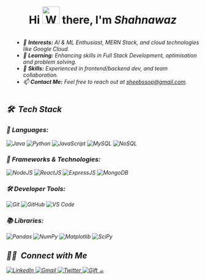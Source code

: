 <h1 align="center">Hi <img src="https://raw.githubusercontent.com/nixin72/nixin72/master/wave.gif" alt="Waving hand animated gif" height="45" width="45" /> there, I'm <a><i>Shahnawaz<i></a></h1>

<div style="display: flex; align-items: center; justify-content: center;">
  


  <div style="flex: 2; padding-left: 20px;">
    <ul>
     <li>👀 <strong>Interests:</strong> AI & ML Enthusiast, MERN Stack, and cloud technologies like Google Cloud.</li>
<li>🌱 <strong>Learning:</strong> Enhancing skills in Full Stack Development, optimisation and problem solving.</li>
<li>💼 <strong>Skills:</strong> Experienced in frontend/backend dev, and team collaboration.</li>
<li>📫 <strong>Contact Me:</strong> Feel free to reach out at <a href="mailto:sheebssop@gmail.com">sheebssop@gmail.com</a>.</li>
    </ul>
  </div>

</div>




## 🛠 &nbsp;Tech Stack

<h3>📝 Languages:</h3>
<p>
  <img alt="Java" src="https://img.shields.io/badge/java-%23ED8B00.svg?style=for-the-badge&logo=java&logoColor=white"/>
  <img alt="Python" src="https://img.shields.io/badge/python-%2314354C.svg?style=for-the-badge&logo=python&logoColor=white"/>
<!--   <img alt="C++" src="https://img.shields.io/badge/C++-%2300599C.svg?style=for-the-badge&logo=c%2B%2B&logoColor=white"/> -->
  <img alt="JavaScript" src="https://img.shields.io/badge/javascript-%23323330.svg?style=for-the-badge&logo=javascript&logoColor=%23F7DF1E"/>
  <img alt="MySQL" src="https://img.shields.io/badge/mysql-%2300f.svg?style=for-the-badge&logo=mysql&logoColor=white"/>
  <img alt="NoSQL" src="https://img.shields.io/badge/NoSQL-%234ea94b.svg?style=for-the-badge&logo=mongodb&logoColor=white"/>
</p>

<h3>🚀 Frameworks & Technologies:</h3>
<p>
  <img alt="NodeJS" src="https://img.shields.io/badge/Node.js-339933?style=for-the-badge&logo=nodedotjs&logoColor=white"/>
  <img alt="ReactJS" src="https://img.shields.io/badge/React-%2320232a.svg?style=for-the-badge&logo=react&logoColor=%2361DAFB"/>
  <img alt="ExpressJS" src="https://img.shields.io/badge/Express.js-000000?style=for-the-badge&logo=express&logoColor=white"/>
  <img alt="MongoDB" src="https://img.shields.io/badge/MongoDB-%234ea94b.svg?style=for-the-badge&logo=mongodb&logoColor=white"/>
<!--   <img alt="NextJS" src="https://img.shields.io/badge/Next.js-000000?style=for-the-badge&logo=nextdotjs&logoColor=white"/> -->
<!--   <img alt="Google Cloud" src="https://img.shields.io/badge/Google_Cloud-4285F4?style=for-the-badge&logo=google-cloud&logoColor=white"/> -->
</p>

<h3>🛠 Developer Tools:</h3>
<p>
  <img alt="Git" src="https://img.shields.io/badge/Git-F05032?style=for-the-badge&logo=git&logoColor=white"/>
  <img alt="GitHub" src="https://img.shields.io/badge/github-%23121011.svg?style=for-the-badge&logo=github&logoColor=white"/>
<!--   <img alt="Postman" src="https://img.shields.io/badge/Postman-FF6C37?style=for-the-badge&logo=postman&logoColor=white"/> -->
  <img alt="VS Code" src="https://img.shields.io/badge/VS%20Code-0078D4?style=for-the-badge&logo=visual%20studio%20code&logoColor=white"/>
<!--   <img alt="Google Colab" src="https://img.shields.io/badge/Google_Colab-F9AB00?style=for-the-badge&logo=google-colab&logoColor=white"/> -->
</p>

<h3>📚 Libraries:</h3>
<p>
  <img alt="Pandas" src="https://img.shields.io/badge/Pandas-%23150458.svg?style=for-the-badge&logo=pandas&logoColor=white"/>
  <img alt="NumPy" src="https://img.shields.io/badge/NumPy-%23013243.svg?style=for-the-badge&logo=numpy&logoColor=white"/>
  <img alt="Matplotlib" src="https://img.shields.io/badge/Matplotlib-%23F5A623.svg?style=for-the-badge&logo=matplotlib&logoColor=white"/>
  <img alt="SciPy" src="https://img.shields.io/badge/SciPy-%23013243.svg?style=for-the-badge&logo=scipy&logoColor=white"/>
</p>





<!-- Holopin Badges -->
<!-- [![Holopin Badges](https://holopin.me/user)](https://holopin.io/@user)-->



## 🤝🏻 &nbsp;Connect with Me

<div class="social-badges">
<a href="http://linkedin.com/in/msaofficio/" target="_blank">
  <img  alt="LinkedIn" src="https://img.shields.io/badge/LinkedIn-0077B5?style=for-the-badge&logo=linkedin&logoColor=black" />
</a>

<a href="mailto:sheebssop@gmail.com" target="_blank">
  <img alt="Gmail" src="https://img.shields.io/badge/-gmail-%23D14836?style=for-the-badge&logo=Gmail&logoColor=white" />
</a>

   <a href="https://twitter.com/msaofficio" target="_blank">
    <img alt="Twitter " src="https://img.shields.io/badge/-twitter-008080?style=for-the-badge&logo=Twitter&logoColor=white">
  </a> 

  <a href="https://buymeacoffee.com/sheebssop" target="_blank">
    <img alt="Gift ☕︎" src="https://img.shields.io/badge/%20Support%20-E3C08D?style=for-the-badge&logo=BuyMeACoffee&logoColor=beige">
  </a>
</div>

